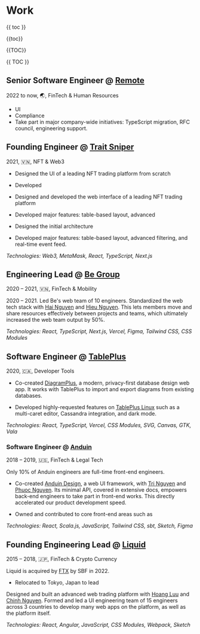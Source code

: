 # Work

{{ toc }}

{{toc}}

{{TOC}}

{{ TOC }}

## Senior Software Engineer @ [Remote](https://remote.com)

2022 to now, 🌏, FinTech & Human Resources

- UI
- Compliance
- Take part in major company-wide initiatives:
TypeScript migration, RFC council, engineering support.

## Founding Engineer @ [Trait Sniper](https://traitsniper.com)

2021, 🇻🇳, NFT & Web3

- Designed the UI of a leading NFT trading platform from scratch
- Developed 
- Designed and developed the web interface of a leading NFT trading platform
- Developed major features: table-based layout, advanced 
- Designed the initial architecture

- Developed major features: table-based layout, advanced filtering,
and real-time event feed.

_Technologies: Web3, MetaMask, React, TypeScript, Next.js_

## Engineering Lead @ [Be Group](https://be.com.vn/en/)

2020 – 2021, 🇻🇳, FinTech & Mobility

[be]: https://be.com.vn/

2020 – 2021. Led Be's web team of 10 engineers. Standardized the web tech stack with [Hai Nguyen][hai] and [Hieu Nguyen][hieu]. This lets members move and share resources effectively between projects and teams, which ultimately increased the web team output by 50%.

[hai]: https://github.com/ng-hai
[hieu]: https://github.com/hieunguyen135

_Technologies: React, TypeScript, Next.js, Vercel, Figma, Tailwind CSS, CSS Modules_

## Software Engineer @ [TablePlus](https://tableplus.com)

2020, 🇨🇦, Developer Tools

- Co-created [DiagramPlus](https://diagramplus.com),
a modern, privacy-first database design web app.
It works with TablePlus to import and export diagrams from existing databases.

- Developed highly-requested features on
[TablePlus Linux](https://tableplus.com/linux) such as
a multi-caret editor, Cassandra integration, and dark mode.

_Technologies: React, TypeScript, Vercel, CSS Modules, SVG, Canvas, GTK, Vala_

### Software Engineer @ [Anduin](https://www.anduintransact.com/)

2018 – 2019, 🇺🇸, FinTech & Legal Tech

Only 10% of Anduin engineers are full-time front-end engineers.

- Co-created [Anduin Design](https://anduin.design),
a web UI framework, with [Tri Nguyen](https://www.trilmn.com/)
and [Phuoc Nguyen](https://twitter.com/nghuuphuoc).
Its minimal API, covered in extensive docs,
empowers back-end engineers to take part in front-end works.
This directly accelerated our product development speed.

- Owned and contributed to core front-end areas such as

_Technologies: React, Scala.js, JavaScript, Tailwind CSS, sbt, Sketch, Figma_

## Founding Engineering Lead @ [Liquid](https://liquid.com)

2015 – 2018, 🇯🇵, FinTech & Crypto Currency

Liquid is acquired by [FTX](https://ftx.com) by SBF in 2022.

- Relocated to Tokyo, Japan to lead 

 Designed and built an advanced web trading platform with [Hoang Luu][hoang] and [Chinh Nguyen][chinh]. Formed and led a UI engineering team of 15 engineers across 3 countries to develop many web apps on the platform, as well as the platform itself.

[hoang]: https://github.com/unrealhoang
[chinh]: https://www.linkedin.com/in/chinhnq/

_Technologies: React, Angular, JavaScript, CSS Modules, Webpack, Sketch_

